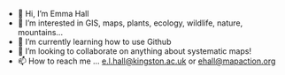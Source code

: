 - 👋 Hi, I’m Emma Hall
- 👀 I’m interested in GIS, maps, plants, ecology, wildlife, nature, mountains...
- 🌱 I’m currently learning how to use Github
- 💞️ I’m looking to collaborate on anything about systematic maps!
- 📫 How to reach me ... e.l.hall@kingston.ac.uk or ehall@mapaction.org

<!---
ehallmapaction/ehallmapaction is a ✨ special ✨ repository because its `README.md` (this file) appears on your GitHub profile.
You can click the Preview link to take a look at your changes.
--->
